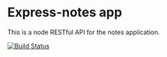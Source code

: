 ﻿# Express-notes app
This is a node RESTful API for the notes application.
 
[![Build Status](https://travis-ci.com/RawaJalal/express-notes.svg?branch=master)](https://travis-ci.com/RawaJalal/express-notes)
